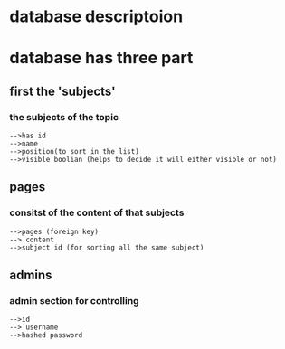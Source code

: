 # database descriptoion

# database has three part

## first the 'subjects'

### the subjects of the topic
	-->has id
	-->name
	-->position(to sort in the list)
	-->visible boolian (helps to decide it will either visible or not)

## pages
### consitst of the content of that subjects
	-->pages (foreign key)
	--> content
	-->subject id (for sorting all the same subject)


## admins
### admin section for controlling
	-->id
	--> username
	-->hashed password
